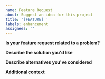 ```yaml
---
name: Feature Request
about: Suggest an idea for this project
title: '[FEATURE] '
labels: enhancement
assignees: ''
---
```


**Is your feature request related to a problem?**
<!--
Example: It's tedious to manually input LaTeX notation every time when entering mathematical expressions
-->

**Describe the solution you'd like**
<!--
Example: Having quick input buttons for commonly used mathematical symbols would be helpful
-->

**Describe alternatives you've considered**
<!--
Example:
- Adding keyboard shortcuts
- Creating a feature to save equation templates
-->

**Additional context**
<!-- Add any other context or screenshots about the feature request here -->